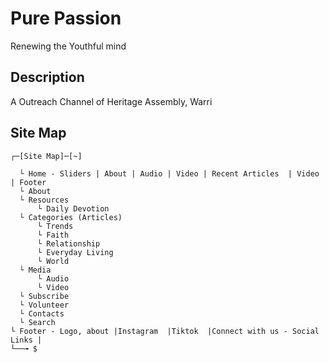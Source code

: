 # Pure Passion
  Renewing the Youthful mind

## Description
A Outreach Channel of Heritage Assembly, Warri

## Site Map

```
┌─[Site Map]─[~] 
  
  └ Home - Sliders | About | Audio | Video | Recent Articles  | Video | Footer
  └ About
  └ Resources
      └ Daily Devotion
  └ Categories (Articles)
      └ Trends 
      └ Faith
      └ Relationship
      └ Everyday Living
      └ World
  └ Media
      └ Audio
      └ Video
  └ Subscribe
  └ Volunteer
  └ Contacts
  └ Search
└ Footer - Logo, about |Instagram  |Tiktok  |Connect with us - Social Links | 
└──╼ $
```
